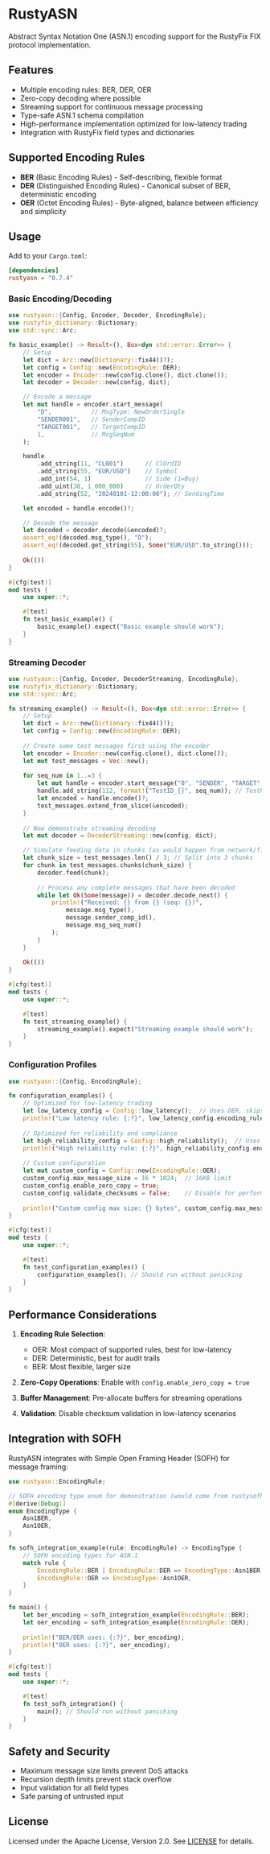 # RustyASN

Abstract Syntax Notation One (ASN.1) encoding support for the RustyFix FIX protocol implementation.

## Features

- Multiple encoding rules: BER, DER, OER
- Zero-copy decoding where possible
- Streaming support for continuous message processing
- Type-safe ASN.1 schema compilation
- High-performance implementation optimized for low-latency trading
- Integration with RustyFix field types and dictionaries

## Supported Encoding Rules

- **BER** (Basic Encoding Rules) - Self-describing, flexible format
- **DER** (Distinguished Encoding Rules) - Canonical subset of BER, deterministic encoding
- **OER** (Octet Encoding Rules) - Byte-aligned, balance between efficiency and simplicity

## Usage

Add to your `Cargo.toml`:

```toml
[dependencies]
rustyasn = "0.7.4"
```

### Basic Encoding/Decoding

```rust
use rustyasn::{Config, Encoder, Decoder, EncodingRule};
use rustyfix_dictionary::Dictionary;
use std::sync::Arc;

fn basic_example() -> Result<(), Box<dyn std::error::Error>> {
    // Setup
    let dict = Arc::new(Dictionary::fix44()?);
    let config = Config::new(EncodingRule::DER);
    let encoder = Encoder::new(config.clone(), dict.clone());
    let decoder = Decoder::new(config, dict);

    // Encode a message
    let mut handle = encoder.start_message(
        "D",           // MsgType: NewOrderSingle
        "SENDER001",   // SenderCompID
        "TARGET001",   // TargetCompID
        1,             // MsgSeqNum
    );

    handle
        .add_string(11, "CL001")      // ClOrdID
        .add_string(55, "EUR/USD")    // Symbol
        .add_int(54, 1)               // Side (1=Buy)
        .add_uint(38, 1_000_000)      // OrderQty
        .add_string(52, "20240101-12:00:00"); // SendingTime

    let encoded = handle.encode()?;

    // Decode the message
    let decoded = decoder.decode(&encoded)?;
    assert_eq!(decoded.msg_type(), "D");
    assert_eq!(decoded.get_string(55), Some("EUR/USD".to_string()));
    
    Ok(())
}

#[cfg(test)]
mod tests {
    use super::*;

    #[test]
    fn test_basic_example() {
        basic_example().expect("Basic example should work");
    }
}
```

### Streaming Decoder

```rust
use rustyasn::{Config, Encoder, DecoderStreaming, EncodingRule};
use rustyfix_dictionary::Dictionary;
use std::sync::Arc;

fn streaming_example() -> Result<(), Box<dyn std::error::Error>> {
    // Setup
    let dict = Arc::new(Dictionary::fix44()?);
    let config = Config::new(EncodingRule::DER);
    
    // Create some test messages first using the encoder
    let encoder = Encoder::new(config.clone(), dict.clone());
    let mut test_messages = Vec::new();
    
    for seq_num in 1..=3 {
        let mut handle = encoder.start_message("0", "SENDER", "TARGET", seq_num);
        handle.add_string(112, format!("TestID_{}", seq_num)); // TestReqID
        let encoded = handle.encode()?;
        test_messages.extend_from_slice(&encoded);
    }
    
    // Now demonstrate streaming decoding
    let mut decoder = DecoderStreaming::new(config, dict);

    // Simulate feeding data in chunks (as would happen from network/file)
    let chunk_size = test_messages.len() / 3; // Split into 3 chunks
    for chunk in test_messages.chunks(chunk_size) {
        decoder.feed(chunk);
        
        // Process any complete messages that have been decoded
        while let Ok(Some(message)) = decoder.decode_next() {
            println!("Received: {} from {} (seq: {})", 
                message.msg_type(), 
                message.sender_comp_id(),
                message.msg_seq_num()
            );
        }
    }
    
    Ok(())
}

#[cfg(test)]
mod tests {
    use super::*;

    #[test]
    fn test_streaming_example() {
        streaming_example().expect("Streaming example should work");
    }
}
```

### Configuration Profiles

```rust
use rustyasn::{Config, EncodingRule};

fn configuration_examples() {
    // Optimized for low-latency trading
    let low_latency_config = Config::low_latency();  // Uses OER, skips validation
    println!("Low latency rule: {:?}", low_latency_config.encoding_rule);
    
    // Optimized for reliability and compliance
    let high_reliability_config = Config::high_reliability();  // Uses DER, full validation
    println!("High reliability rule: {:?}", high_reliability_config.encoding_rule);
    
    // Custom configuration
    let mut custom_config = Config::new(EncodingRule::OER);
    custom_config.max_message_size = 16 * 1024;  // 16KB limit
    custom_config.enable_zero_copy = true;
    custom_config.validate_checksums = false;    // Disable for performance
    
    println!("Custom config max size: {} bytes", custom_config.max_message_size);
}

#[cfg(test)]
mod tests {
    use super::*;

    #[test]
    fn test_configuration_examples() {
        configuration_examples(); // Should run without panicking
    }
}
```

## Performance Considerations

1. **Encoding Rule Selection**:
   - OER: Most compact of supported rules, best for low-latency
   - DER: Deterministic, best for audit trails
   - BER: Most flexible, larger size

2. **Zero-Copy Operations**: Enable with `config.enable_zero_copy = true`

3. **Buffer Management**: Pre-allocate buffers for streaming operations

4. **Validation**: Disable checksum validation in low-latency scenarios

## Integration with SOFH

RustyASN integrates with Simple Open Framing Header (SOFH) for message framing:

```rust
use rustyasn::EncodingRule;

// SOFH encoding type enum for demonstration (would come from rustysofh crate)
#[derive(Debug)]
enum EncodingType {
    Asn1BER,
    Asn1OER,
}

fn sofh_integration_example(rule: EncodingRule) -> EncodingType {
    // SOFH encoding types for ASN.1
    match rule {
        EncodingRule::BER | EncodingRule::DER => EncodingType::Asn1BER,
        EncodingRule::OER => EncodingType::Asn1OER,
    }
}

fn main() {
    let ber_encoding = sofh_integration_example(EncodingRule::BER);
    let oer_encoding = sofh_integration_example(EncodingRule::OER);
    
    println!("BER/DER uses: {:?}", ber_encoding);
    println!("OER uses: {:?}", oer_encoding);
}

#[cfg(test)]
mod tests {
    use super::*;

    #[test]
    fn test_sofh_integration() {
        main(); // Should run without panicking
    }
}
```

## Safety and Security

- Maximum message size limits prevent DoS attacks
- Recursion depth limits prevent stack overflow
- Input validation for all field types
- Safe parsing of untrusted input

## License

Licensed under the Apache License, Version 2.0. See [LICENSE](../../LICENSE) for details.
